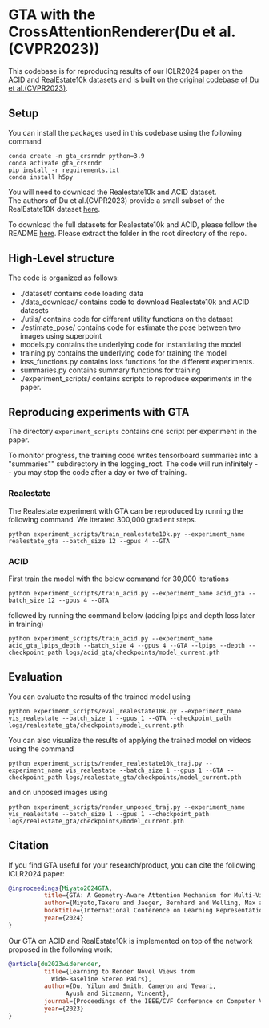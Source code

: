 
# GTA with the CrossAttentionRenderer(Du et al.(CVPR2023))

This codebase is for reproducing results of our ICLR2024 paper on the ACID and RealEstate10k datasets and is built on [the original codebase of Du et al.(CVPR2023)](https://github.com/yilundu/cross_attention_renderer).


## Setup
You can install the packages used in this codebase using the following command
```
conda create -n gta_crsrndr python=3.9
conda activate gta_crsrndr
pip install -r requirements.txt
conda install h5py
```
You will need to download the Realestate10k and ACID dataset.  
The authors of Du et al.(CVPR2023) provide a small subset of the RealEstate10K dataset [here](https://www.dropbox.com/s/qo8b7odsms722kq/cvpr2023_wide_baseline_data.tar.gz?dl=0).

To download the full datasets for Realestate10k and ACID, please follow the README [here](./data_download/README.md). 
Please extract the folder in the root directory of the repo.


## High-Level structure
The code is organized as follows:
* ./dataset/ contains code loading data
* ./data_download/ contains code to download Realestate10k and ACID datasets
* ./utils/ contains code for different utility functions on the dataset
* ./estimate_pose/ contains code for estimate the pose between two images using superpoint
* models.py contains the underlying code for instantiating the model
* training.py contains the underlying code for training the model
* loss_functions.py contains loss functions for the different experiments.
* summaries.py contains summary functions for training
* ./experiment_scripts/ contains scripts to reproduce experiments in the paper.

## Reproducing experiments with GTA 
The directory `experiment_scripts` contains one script per experiment in the paper.

To monitor progress, the training code writes tensorboard summaries into a "summaries"" subdirectory in the logging_root. The code will run 
infinitely -- you may stop the code after a day or two of training.

### Realestate 
The Realestate experiment with GTA can be reproduced by running the following command. We iterated 300,000 gradient steps.
```
python experiment_scripts/train_realestate10k.py --experiment_name realestate_gta --batch_size 12 --gpus 4 --GTA
```

### ACID 
First train the model with the below command for 30,000 iterations
```
python experiment_scripts/train_acid.py --experiment_name acid_gta --batch_size 12 --gpus 4 --GTA
```

followed by running the command below (adding lpips and depth loss later in training)
```
python experiment_scripts/train_acid.py --experiment_name acid_gta_lpips_depth --batch_size 4 --gpus 4 --GTA --lpips --depth --checkpoint_path logs/acid_gta/checkpoints/model_current.pth
```

## Evaluation 
You can evaluate the results of the trained model using
```
python experiment_scripts/eval_realestate10k.py --experiment_name vis_realestate --batch_size 1 --gpus 1 --GTA --checkpoint_path logs/realestate_gta/checkpoints/model_current.pth
``` 

You can also visualize the results of applying the trained model on videos using the command
```
python experiment_scripts/render_realestate10k_traj.py --experiment_name vis_realestate --batch_size 1 --gpus 1 --GTA --checkpoint_path logs/realestate_gta/checkpoints/model_current.pth
```

and on unposed images using

```
python experiment_scripts/render_unposed_traj.py --experiment_name vis_realestate --batch_size 1 --gpus 1 --checkpoint_path logs/realestate_gta/checkpoints/model_current.pth
```

## Citation

If you find GTA useful for your research/product, you can cite the following ICLR2024 paper:
```bibtex
@inproceedings{Miyato2024GTA,
          title={GTA: A Geometry-Aware Attention Mechanism for Multi-View Transformers},
          author={Miyato,Takeru and Jaeger, Bernhard and Welling, Max and Geiger, Andreas},
          booktitle={International Conference on Learning Representations (ICLR)},
          year={2024}
}
```

Our GTA on ACID and RealEstate10k is implemented on top of the network proposed in the following work:
```bibtex
@article{du2023widerender,
          title={Learning to Render Novel Views from
            Wide-Baseline Stereo Pairs},
          author={Du, Yilun and Smith, Cameron and Tewari,
                Ayush and Sitzmann, Vincent},
          journal={Proceedings of the IEEE/CVF Conference on Computer Vision and Pattern Recognition},
          year={2023}
}
```
